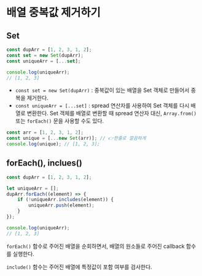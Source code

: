 # 배열 중복값 제거하기

## Set

```javascript
const dupArr = [1, 2, 3, 1, 2];
const set = new Set(dupArr);
const uniqueArr = [...set];

console.log(uniqueArr);
// [1, 2, 3]
```

* `const set = new Set(dupArr)` : 중복값이 있는 배열을 Set 객체로 만들어서 중복을 제거한다.
* `const uniqueArr = [...set]` : spread 연산자를 사용하여 Set 객체를 다시 배열로 변환한다. Set 객체를 배열로 변환할 때 spread 연산자 대신, `Array.from()` 또는 `forEach()` 문을 사용할 수도 있다.

```javascript
const arr = [1, 2, 3, 1, 2];
const unique = [...new Set(arr)]; // 👉한줄로 깔끔하게
console.log(unique); // [1, 2, 3];
```



## forEach(), inclues()

```javascript
const dupArr = [1, 2, 3, 1, 2];

let uniqueArr = [];
dupArr.forEach((element) => {
    if (!uniqueArr.includes(element)) {
        uniqueArr.push(element);
    }
});

console.log(uniqueArr);
// [1, 2, 3]
```

`forEach()` 함수로 주어진 배열을 순회하면서, 배열의 원소들로 주어진 callback 함수를 실행한다.

`include()` 함수는 주어진 배열에 특정값이 포함 여부를 검사한다.
